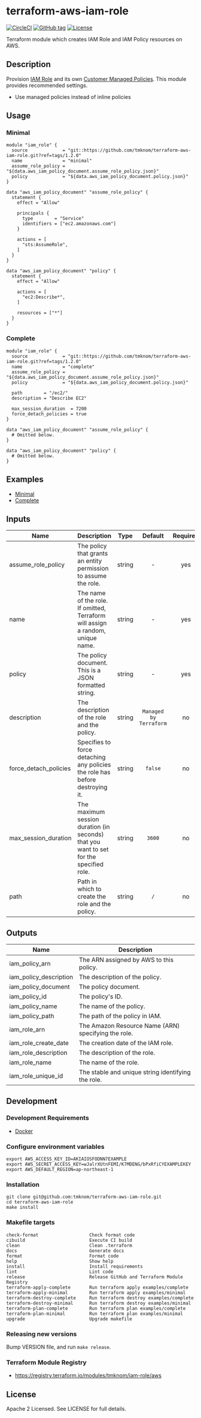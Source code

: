 # terraform-aws-iam-role

[![CircleCI](https://circleci.com/gh/tmknom/terraform-aws-iam-role.svg?style=svg)](https://circleci.com/gh/tmknom/terraform-aws-iam-role)
[![GitHub tag](https://img.shields.io/github/tag/tmknom/terraform-aws-iam-role.svg)](https://registry.terraform.io/modules/tmknom/iam-role/aws)
[![License](https://img.shields.io/github/license/tmknom/terraform-aws-iam-role.svg)](https://opensource.org/licenses/Apache-2.0)

Terraform module which creates IAM Role and IAM Policy resources on AWS.

## Description

Provision [IAM Role](https://docs.aws.amazon.com/IAM/latest/UserGuide/id_roles.html)
and its own [Customer Managed Policies](https://docs.aws.amazon.com/IAM/latest/UserGuide/access_policies_managed-vs-inline.html#customer-managed-policies).
This module provides recommended settings.

- Use managed policies instead of inline policies

## Usage

### Minimal

```hcl
module "iam_role" {
  source             = "git::https://github.com/tmknom/terraform-aws-iam-role.git?ref=tags/1.2.0"
  name               = "minimal"
  assume_role_policy = "${data.aws_iam_policy_document.assume_role_policy.json}"
  policy             = "${data.aws_iam_policy_document.policy.json}"
}

data "aws_iam_policy_document" "assume_role_policy" {
  statement {
    effect = "Allow"

    principals {
      type        = "Service"
      identifiers = ["ec2.amazonaws.com"]
    }

    actions = [
      "sts:AssumeRole",
    ]
  }
}

data "aws_iam_policy_document" "policy" {
  statement {
    effect = "Allow"

    actions = [
      "ec2:Describe*",
    ]

    resources = ["*"]
  }
}
```

### Complete

```hcl
module "iam_role" {
  source             = "git::https://github.com/tmknom/terraform-aws-iam-role.git?ref=tags/1.2.0"
  name               = "complete"
  assume_role_policy = "${data.aws_iam_policy_document.assume_role_policy.json}"
  policy             = "${data.aws_iam_policy_document.policy.json}"

  path        = "/ec2/"
  description = "Describe EC2"

  max_session_duration  = 7200
  force_detach_policies = true
}

data "aws_iam_policy_document" "assume_role_policy" {
  # Omitted below.
}

data "aws_iam_policy_document" "policy" {
  # Omitted below.
}
```

## Examples

- [Minimal](https://github.com/tmknom/terraform-aws-iam-role/tree/master/examples/minimal)
- [Complete](https://github.com/tmknom/terraform-aws-iam-role/tree/master/examples/complete)

## Inputs

| Name                  | Description                                                                            |  Type  |        Default         | Required |
| --------------------- | -------------------------------------------------------------------------------------- | :----: | :--------------------: | :------: |
| assume_role_policy    | The policy that grants an entity permission to assume the role.                        | string |           -            |   yes    |
| name                  | The name of the role. If omitted, Terraform will assign a random, unique name.         | string |           -            |   yes    |
| policy                | The policy document. This is a JSON formatted string.                                  | string |           -            |   yes    |
| description           | The description of the role and the policy.                                            | string | `Managed by Terraform` |    no    |
| force_detach_policies | Specifies to force detaching any policies the role has before destroying it.           | string |        `false`         |    no    |
| max_session_duration  | The maximum session duration (in seconds) that you want to set for the specified role. | string |         `3600`         |    no    |
| path                  | Path in which to create the role and the policy.                                       | string |          `/`           |    no    |

## Outputs

| Name                   | Description                                         |
| ---------------------- | --------------------------------------------------- |
| iam_policy_arn         | The ARN assigned by AWS to this policy.             |
| iam_policy_description | The description of the policy.                      |
| iam_policy_document    | The policy document.                                |
| iam_policy_id          | The policy's ID.                                    |
| iam_policy_name        | The name of the policy.                             |
| iam_policy_path        | The path of the policy in IAM.                      |
| iam_role_arn           | The Amazon Resource Name (ARN) specifying the role. |
| iam_role_create_date   | The creation date of the IAM role.                  |
| iam_role_description   | The description of the role.                        |
| iam_role_name          | The name of the role.                               |
| iam_role_unique_id     | The stable and unique string identifying the role.  |

## Development

### Development Requirements

- [Docker](https://www.docker.com/)

### Configure environment variables

```shell
export AWS_ACCESS_KEY_ID=AKIAIOSFODNN7EXAMPLE
export AWS_SECRET_ACCESS_KEY=wJalrXUtnFEMI/K7MDENG/bPxRfiCYEXAMPLEKEY
export AWS_DEFAULT_REGION=ap-northeast-1
```

### Installation

```shell
git clone git@github.com:tmknom/terraform-aws-iam-role.git
cd terraform-aws-iam-role
make install
```

### Makefile targets

```text
check-format                   Check format code
cibuild                        Execute CI build
clean                          Clean .terraform
docs                           Generate docs
format                         Format code
help                           Show help
install                        Install requirements
lint                           Lint code
release                        Release GitHub and Terraform Module Registry
terraform-apply-complete       Run terraform apply examples/complete
terraform-apply-minimal        Run terraform apply examples/minimal
terraform-destroy-complete     Run terraform destroy examples/complete
terraform-destroy-minimal      Run terraform destroy examples/minimal
terraform-plan-complete        Run terraform plan examples/complete
terraform-plan-minimal         Run terraform plan examples/minimal
upgrade                        Upgrade makefile
```

### Releasing new versions

Bump VERSION file, and run `make release`.

### Terraform Module Registry

- <https://registry.terraform.io/modules/tmknom/iam-role/aws>

## License

Apache 2 Licensed. See LICENSE for full details.
